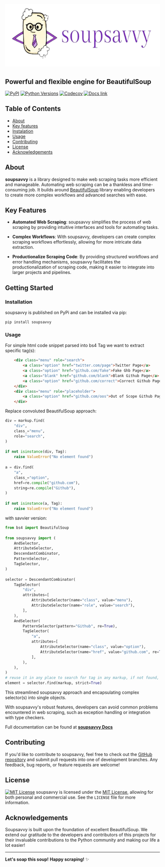 ![SoupSavvy](https://github.com/sewcio543/soupsavvy/blob/main/resources/logo.png?raw=true)
========

## Powerful and flexible engine for BeautifulSoup

[![PyPI](https://img.shields.io/pypi/v/soupsavvy?color=orange)](https://pypi.org/project/soupsavvy/) [![Python Versions](https://img.shields.io/pypi/pyversions/soupsavvy)](https://www.python.org/) [![Codecov](https://codecov.io/gh/sewcio543/soupsavvy/graph/badge.svg?token=RZ51VS3QLB)](https://codecov.io/gh/sewcio543/soupsavvy) [![Docs link](https://img.shields.io/badge/docs-read-blue)](https://sewcio543.github.io/soupsavvy/)

## Table of Contents

- [About](#about)
- [Key features](#key-features)
- [Instalation](#installation)
- [Usage](#usage)
- [Contributing](#contributing)
- [License](#license)
- [Acknowledgements](#acknowledgements)

## About

**soupsavvy** is a library designed to make web scraping tasks more efficient and manageable. Automating web scraping can be a thankless and time-consuming job. It builds around [BeautifulSoup](https://www.crummy.com/software/BeautifulSoup/) library enabling developers to create more complex workflows and advanced searches with ease.

## Key Features

- **Automated Web Scraping**: soupsavvy simplifies the process of web scraping by providing intuitive interfaces and tools for automating tasks.

- **Complex Workflows**: With soupsavvy, developers can create complex scraping workflows effortlessly, allowing for more intricate data extraction.

- **Productionalize Scraping Code**: By providing structured workflows and error handling mechanisms, soupsavvy facilitates the productionalization of scraping code, making it easier to integrate into larger projects and pipelines.

## Getting Started

### Installation

soupsavvy is published on PyPi and can be installed via pip:

```bash
pip install soupsavvy
```

### Usage

For simple html code snippet parsed into bs4 Tag we want to extract specific tag(s):

```html
    <div class="menu" role="search">
        <a class="option" href="twitter.com/page">Twitter Page</a>
        <a class="option" href="github.com/fake">Fake Ghb Page</a>
        <a class="blank" href="github.com/blank">Blank Github Page</a>
        <a class="option" href="github.com/correct">Correct Github Page</a>
    </div>
    <div class="menu" role="placeholder">
        <a class="option" href="github.com/oos">Out of Scope Github Page</a>
    </div>
```

Replace convoluted BeautifulSoup approach:

```python
div = markup.find(
    "div",
    class_="menu",
    role="search",
)

if not isinstance(div, Tag):
    raise ValueError("No element found")

a = div.find(
    "a",
    class_="option",
    href=re.compile("github.com"),
    string=re.compile("Github"),
)

if not isinstance(a, Tag):
    raise ValueError("No element found")
```

with savvier version:

```python
from bs4 import BeautifulSoup

from soupsavvy import (
    AndSelector,
    AttributeSelector,
    DescendantCombinator,
    PatternSelector,
    TagSelector,
)

selector = DescendantCombinator(
    TagSelector(
        "div",
        attributes=[
            AttributeSelector(name="class", value="menu"),
            AttributeSelector(name="role", value="search"),
        ],
    ),
    AndSelector(
        PatternSelector(pattern="Github", re=True),
        TagSelector(
            "a",
            attributes=[
                AttributeSelector(name="class", value="option"),
                AttributeSelector(name="href", value="github.com", re=True),
            ],
        ),
    ),
)
# reuse it in any place to search for tag in any markup, if not found, strict mode raises exception
element = selector.find(markup, strict=True)
```

This streamlined soupsavvy approach and encapsulating complex selector(s) into single objects.

With soupsavvy's robust features, developers can avoid common problems encountered in web scraping, such as exception handling or integration with type checkers.

Full documentation can be found at **[soupsavvy Docs](https://sewcio543.github.io/soupsavvy/)**

## Contributing

If you'd like to contribute to soupsavvy, feel free to check out the [GitHub repository](https://github.com/sewcio543/soupsavvy) and submit pull requests into one of development branches. Any feedback, bug reports, or feature requests are welcome!

## License

[![MIT License](https://img.shields.io/badge/license-MIT-green?style=plastic)](https://choosealicense.com/licenses/mit/)
soupsavvy is licensed under the [MIT License](https://opensource.org/licenses/MIT), allowing for both personal and commercial use. See the `LICENSE` file for more information.

## Acknowledgements

Soupsavvy is built upon the foundation of excellent BeautifulSoup. We extend our gratitude to the developers and contributors of this projects for their invaluable contributions to the Python community and making our life a lot easier!

-----------------

**Let's soap this soup!**
**Happy scraping!** ✨
